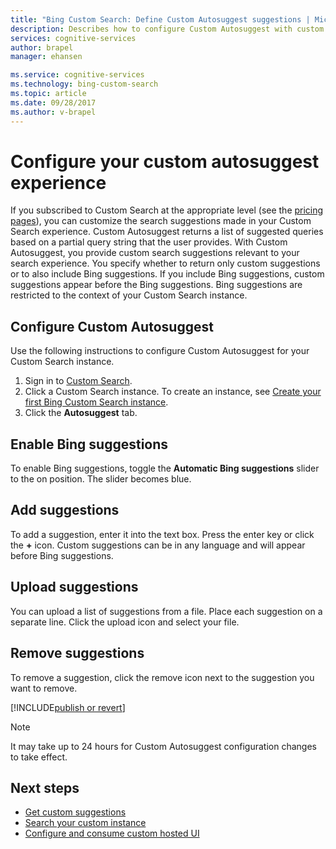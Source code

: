 ```yaml
---
title: "Bing Custom Search: Define Custom Autosuggest suggestions | Microsoft Docs"
description: Describes how to configure Custom Autosuggest with custom suggestions
services: cognitive-services
author: brapel
manager: ehansen

ms.service: cognitive-services
ms.technology: bing-custom-search
ms.topic: article
ms.date: 09/28/2017
ms.author: v-brapel
---
```


# Configure your custom autosuggest experience
If you subscribed to Custom Search at the appropriate level (see the [pricing pages](https://azure.microsoft.com/pricing/details/cognitive-services/bing-custom-search/)), you can customize the search suggestions made in your Custom Search experience. Custom Autosuggest returns a list of suggested queries based on a partial query string that the user provides. With Custom Autosuggest, you provide custom search suggestions relevant to your search experience. You specify whether to return only custom suggestions or to also include Bing suggestions. If you include Bing suggestions, custom suggestions appear before the Bing suggestions. Bing suggestions are restricted to the context of your Custom Search instance.

## Configure Custom Autosuggest
Use the following instructions to configure Custom Autosuggest for your Custom Search instance.

1.  Sign in to [Custom Search](https://customsearch.ai).
2.  Click a Custom Search instance. To create an instance, see [Create your first Bing Custom Search instance](quick-start.md).
3.  Click the **Autosuggest** tab.

## Enable Bing suggestions
To enable Bing suggestions, toggle the **Automatic Bing suggestions** slider to the on position. The slider becomes blue.

## Add suggestions
To add a suggestion, enter it into the text box. Press the enter key or click the **+** icon. Custom suggestions can be in any language and will appear before Bing suggestions.

## Upload suggestions
You can upload a list of suggestions from a file. Place each suggestion on a separate line. Click the upload icon and select your file.

## Remove suggestions
To remove a suggestion, click the remove icon next to the suggestion you want to remove.

[!INCLUDE[publish or revert](./includes/publish-revert.md)]

  >[!NOTE]  
  >It may take up to 24 hours for Custom Autosuggest configuration changes to take effect.

## Next steps

- [Get custom suggestions](./get-custom-suggestions.md)
- [Search your custom instance](./search-your-custom-view.md)
- [Configure and consume custom hosted UI](./hosted-ui.md)